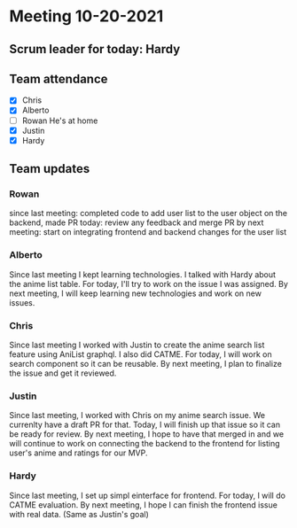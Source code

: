 # Meeting 10-20-2021

## Scrum leader for today: Hardy

## Team attendance

- [x] Chris
- [x] Alberto
- [ ] Rowan He's at home
- [x] Justin
- [x] Hardy

## Team updates

### Rowan
since last meeting: completed code to add user list to the user object on the backend, made PR
today: review any feedback and merge PR
by next meeting: start on integrating frontend and backend changes for the user list
### Alberto
Since last meeting I kept learning technologies. I talked with Hardy about the anime list table. For today, I'll try to work on the issue I was assigned. By next meeting,
I will keep learning new technologies and work on new issues.
### Chris
Since last meeting I worked with Justin to create the anime search list feature using AniList graphql. I also did CATME. 
For today, I will work on search component so it can be reusable. By next meeting, I plan to finalize the issue and get it reviewed.
### Justin
Since last meeting, I worked with Chris on my anime search issue. We currenlty have a draft PR for that. Today, I will finish up that issue so it can be ready for review.
By next meeting, I hope to have that merged in and we will continue to work on connecting the backend to the frontend for listing user's anime and ratings for our MVP.
### Hardy
Since last meeting, I set up simpl einterface for frontend. For today, I will do CATME evaluation. By next meeting, I hope I can finish the frontend issue with real data. (Same as
Justin's goal)
